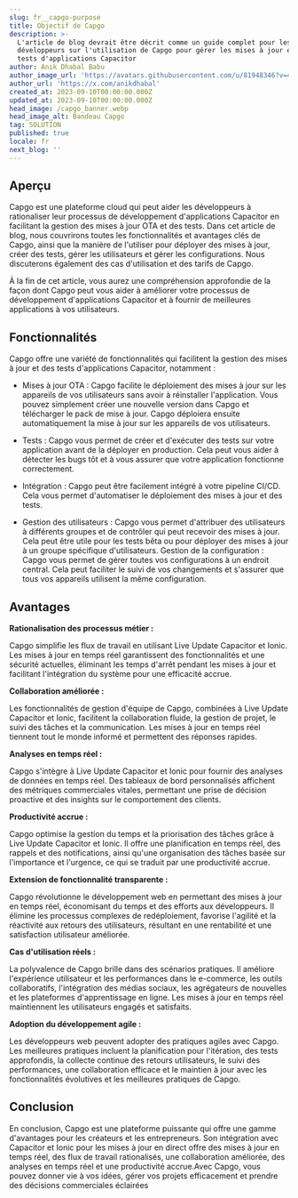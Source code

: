 ```yaml
---
slug: fr__capgo-purpose
title: Objectif de Capgo
description: >-
  L'article de blog devrait être décrit comme un guide complet pour les
  développeurs sur l'utilisation de Capgo pour gérer les mises à jour et les
  tests d'applications Capacitor
author: Anik Dhabal Babu
author_image_url: 'https://avatars.githubusercontent.com/u/81948346?v=4'
author_url: 'https://x.com/anikdhabal'
created_at: 2023-09-10T00:00:00.000Z
updated_at: 2023-09-10T00:00:00.000Z
head_image: /capgo_banner.webp
head_image_alt: Bandeau Capgo
tag: SOLUTION
published: true
locale: fr
next_blog: ''
---
```


## Aperçu

Capgo est une plateforme cloud qui peut aider les développeurs à rationaliser leur processus de développement d'applications Capacitor en facilitant la gestion des mises à jour OTA et des tests. Dans cet article de blog, nous couvrirons toutes les fonctionnalités et avantages clés de Capgo, ainsi que la manière de l'utiliser pour déployer des mises à jour, créer des tests, gérer les utilisateurs et gérer les configurations. Nous discuterons également des cas d'utilisation et des tarifs de Capgo.

À la fin de cet article, vous aurez une compréhension approfondie de la façon dont Capgo peut vous aider à améliorer votre processus de développement d'applications Capacitor et à fournir de meilleures applications à vos utilisateurs.

## Fonctionnalités

Capgo offre une variété de fonctionnalités qui facilitent la gestion des mises à jour et des tests d'applications Capacitor, notamment :

* Mises à jour OTA : Capgo facilite le déploiement des mises à jour sur les appareils de vos utilisateurs sans avoir à réinstaller l'application. Vous pouvez simplement créer une nouvelle version dans Capgo et télécharger le pack de mise à jour. Capgo déploiera ensuite automatiquement la mise à jour sur les appareils de vos utilisateurs.

* Tests : Capgo vous permet de créer et d'exécuter des tests sur votre application avant de la déployer en production. Cela peut vous aider à détecter les bugs tôt et à vous assurer que votre application fonctionne correctement.

* Intégration : Capgo peut être facilement intégré à votre pipeline CI/CD. Cela vous permet d'automatiser le déploiement des mises à jour et des tests.

* Gestion des utilisateurs : Capgo vous permet d'attribuer des utilisateurs à différents groupes et de contrôler qui peut recevoir des mises à jour. Cela peut être utile pour les tests bêta ou pour déployer des mises à jour à un groupe spécifique d'utilisateurs.
Gestion de la configuration : Capgo vous permet de gérer toutes vos configurations à un endroit central. Cela peut faciliter le suivi de vos changements et s'assurer que tous vos appareils utilisent la même configuration.

## Avantages

**Rationalisation des processus métier :**

Capgo simplifie les flux de travail en utilisant Live Update Capacitor et Ionic. Les mises à jour en temps réel garantissent des fonctionnalités et une sécurité actuelles, éliminant les temps d'arrêt pendant les mises à jour et facilitant l'intégration du système pour une efficacité accrue.

**Collaboration améliorée :**

Les fonctionnalités de gestion d'équipe de Capgo, combinées à Live Update Capacitor et Ionic, facilitent la collaboration fluide, la gestion de projet, le suivi des tâches et la communication. Les mises à jour en temps réel tiennent tout le monde informé et permettent des réponses rapides.

**Analyses en temps réel :**

Capgo s'intègre à Live Update Capacitor et Ionic pour fournir des analyses de données en temps réel. Des tableaux de bord personnalisés affichent des métriques commerciales vitales, permettant une prise de décision proactive et des insights sur le comportement des clients.

**Productivité accrue :**

Capgo optimise la gestion du temps et la priorisation des tâches grâce à Live Update Capacitor et Ionic. Il offre une planification en temps réel, des rappels et des notifications, ainsi qu'une organisation des tâches basée sur l'importance et l'urgence, ce qui se traduit par une productivité accrue.

**Extension de fonctionnalité transparente :**

Capgo révolutionne le développement web en permettant des mises à jour en temps réel, économisant du temps et des efforts aux développeurs. Il élimine les processus complexes de redéploiement, favorise l'agilité et la réactivité aux retours des utilisateurs, résultant en une rentabilité et une satisfaction utilisateur améliorée.

**Cas d'utilisation réels :**

La polyvalence de Capgo brille dans des scénarios pratiques. Il améliore l'expérience utilisateur et les performances dans le e-commerce, les outils collaboratifs, l'intégration des médias sociaux, les agrégateurs de nouvelles et les plateformes d'apprentissage en ligne. Les mises à jour en temps réel maintiennent les utilisateurs engagés et satisfaits.

**Adoption du développement agile :**

Les développeurs web peuvent adopter des pratiques agiles avec Capgo. Les meilleures pratiques incluent la planification pour l'itération, des tests approfondis, la collecte continue des retours utilisateurs, le suivi des performances, une collaboration efficace et le maintien à jour avec les fonctionnalités évolutives et les meilleures pratiques de Capgo.

## Conclusion

En conclusion, Capgo est une plateforme puissante qui offre une gamme d'avantages pour les créateurs et les entrepreneurs. Son intégration avec Capacitor et Ionic pour les mises à jour en direct offre des mises à jour en temps réel, des flux de travail rationalisés, une collaboration améliorée, des analyses en temps réel et une productivité accrue.Avec Capgo, vous pouvez donner vie à vos idées, gérer vos projets efficacement et prendre des décisions commerciales éclairées